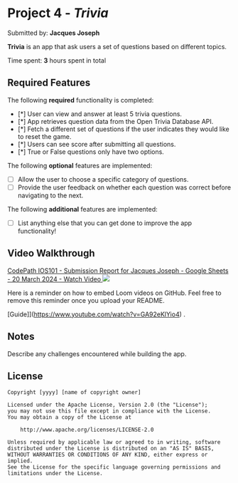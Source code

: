 # Project 4 - *Trivia*

Submitted by: **Jacques Joseph**

**Trivia** is an app that ask users a set of questions based on different topics. 

Time spent: **3** hours spent in total

## Required Features

The following **required** functionality is completed:

- [*] User can view and answer at least 5 trivia questions.
- [*] App retrieves question data from the Open Trivia Database API.
- [*] Fetch a different set of questions if the user indicates they would like to reset the game.
- [*] Users can see score after submitting all questions.
- [*] True or False questions only have two options.


The following **optional** features are implemented:

  
- [ ] Allow the user to choose a specific category of questions.
- [ ] Provide the user feedback on whether each question was correct before navigating to the next.

The following **additional** features are implemented:

- [ ] List anything else that you can get done to improve the app functionality!
  

## Video Walkthrough
<div>
    <a href="https://www.loom.com/share/3c66cd0f58ca43b589f0161994658e6f">
      CodePath IOS101 - Submission Report for Jacques Joseph - Google Sheets - 20 March 2024 - Watch Video
    </a>
    <a href="https://www.loom.com/share/3c66cd0f58ca43b589f0161994658e6f">
      <img style="max-width:300px;" src="https://cdn.loom.com/sessions/thumbnails/3c66cd0f58ca43b589f0161994658e6f-with-play.gif">
    </a>
  </div>

Here is a reminder on how to embed Loom videos on GitHub. Feel free to remove this reminder once you upload your README. 

[Guide]](https://www.youtube.com/watch?v=GA92eKlYio4) .

## Notes

Describe any challenges encountered while building the app.

## License

    Copyright [yyyy] [name of copyright owner]

    Licensed under the Apache License, Version 2.0 (the "License");
    you may not use this file except in compliance with the License.
    You may obtain a copy of the License at

        http://www.apache.org/licenses/LICENSE-2.0

    Unless required by applicable law or agreed to in writing, software
    distributed under the License is distributed on an "AS IS" BASIS,
    WITHOUT WARRANTIES OR CONDITIONS OF ANY KIND, either express or implied.
    See the License for the specific language governing permissions and
    limitations under the License.

